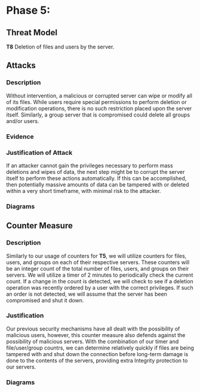 # Phase 5: 

## Threat Model
**T8** Deletion of files and users by the server.

## Attacks
### Description
Without intervention, a malicious or corrupted server can wipe or modify all of its files. While users require special permissions to perform deletion or modification operations, there is no such restriction placed upon the server itself. Similarly, a group server that is compromised could delete all groups and/or users.

### Evidence

### Justification of Attack
If an attacker cannot gain the privileges necessary to perform mass deletions and wipes of data, the next step might be to corrupt the server itself to perform these actions automatically. If this can be accomplished, then potentially massive amounts of data can be tampered with or deleted within a very short timeframe, with minimal risk to the attacker.

### Diagrams

## Counter Measure
### Description
Similarly to our usage of counters for **T5**, we will utilize counters for files, users, and groups on each of their respective servers. These counters will be an integer count of the total number of files, users, and groups on their servers. We will utilize a timer of 2 minutes to periodically check the current count. If a change in the count is detected, we will check to see if a deletion operation was recently ordered by a user with the correct privileges. If such an order is not detected, we will assume that the server has been compromised and shut it down. 

### Justification
Our previous security mechanisms have all dealt with the possibility of malicious users, however, this counter measure also defends against the possibility of malicious servers. With the combination of our timer and file/user/group countrs, we can determine relatively quickly if files are being tampered with and shut down the connection before long-term damage is done to the contents of the servers, providing extra Integrity protection to our servers.

### Diagrams
